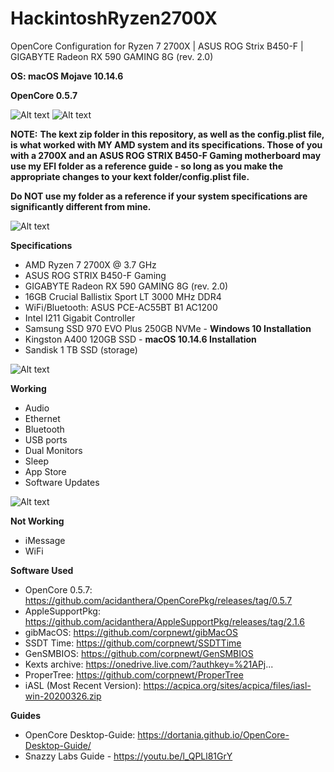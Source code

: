 # HackintoshRyzen2700X
OpenCore Configuration for Ryzen 7 2700X | ASUS ROG Strix B450-F | GIGABYTE Radeon RX 590 GAMING 8G (rev. 2.0)

**OS: macOS Mojave 10.14.6**

**OpenCore 0.5.7**


![Alt text](https://raw.githubusercontent.com/thefallen0419/HackintoshRyzen2700X/master/HPMonitor.jpg?raw=true)
![Alt text](https://raw.githubusercontent.com/thefallen0419/HackintoshRyzen2700X/master/LenovoMonitor.jpg?raw=true)


**NOTE:**
**The kext zip folder in this repository, as well as the config.plist file, is what worked with MY AMD system and its specifications. Those of you with a 2700X and an ASUS ROG STRIX B450-F Gaming motherboard may use my EFI folder as a reference guide - so long as you make the appropriate changes to your kext folder/config.plist file.**

**Do NOT use my folder as a reference if your system specifications are significantly different from mine.**


![Alt text](https://raw.githubusercontent.com/thefallen0419/HackintoshRyzen2700X/master/HomeScreen.png?raw=true "HomeScreen")


**Specifications**
- AMD Ryzen 7 2700X @ 3.7 GHz
- ASUS ROG STRIX B450-F Gaming
- GIGABYTE Radeon RX 590 GAMING 8G (rev. 2.0)
- 16GB Crucial Ballistix Sport LT 3000 MHz DDR4
- WiFi/Bluetooth: ASUS PCE-AC55BT B1 AC1200 
- Intel I211 Gigabit Controller
- Samsung SSD 970 EVO Plus 250GB NVMe - **Windows 10 Installation**
- Kingston A400 120GB SSD - **macOS 10.14.6 Installation**
- Sandisk 1 TB SSD (storage)


![Alt text](https://raw.githubusercontent.com/thefallen0419/HackintoshRyzen2700X/master/AMDPowerManagementGadget.png?raw=true "AMDPowerManagementGadget")


**Working**
-	Audio
-	Ethernet
-	Bluetooth
-	USB ports
-	Dual Monitors
-	Sleep
-	App Store
-	Software Updates


![Alt text](https://raw.githubusercontent.com/thefallen0419/HackintoshRyzen2700X/master/AppStoreandInternet.png?raw=true "AppStoreandInternet")

**Not Working**
-	iMessage
- WiFi 

**Software Used**
- OpenCore 0.5.7: https://github.com/acidanthera/OpenCorePkg/releases/tag/0.5.7
- AppleSupportPkg: https://github.com/acidanthera/AppleSupportPkg/releases/tag/2.1.6
- gibMacOS: https://github.com/corpnewt/gibMacOS
- SSDT Time: https://github.com/corpnewt/SSDTTime
- GenSMBIOS: https://github.com/corpnewt/GenSMBIOS
- Kexts archive: https://onedrive.live.com/?authkey=%21APj...
- ProperTree: https://github.com/corpnewt/ProperTree
- iASL (Most Recent Version): https://acpica.org/sites/acpica/files/iasl-win-20200326.zip

**Guides**
- OpenCore Desktop-Guide: https://dortania.github.io/OpenCore-Desktop-Guide/
- Snazzy Labs Guide - https://youtu.be/l_QPLl81GrY
